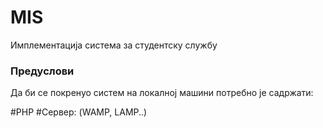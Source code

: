 # MIS
Имплементација система за студентску службу

### Предуслови
Да би се покренуо систем на локалној машини потребно је садржати:

#PHP 
#Сервер: (WAMP, LAMP..)
